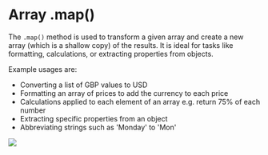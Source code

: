 # Array .map()

The <code>.map()</code> method is used to transform a given array and create a new array (which is a shallow copy) of the results. It is ideal for tasks like formatting, calculations, or extracting properties from objects.

Example usages are:

- Converting a list of GBP values to USD
- Formatting an array of prices to add the currency to each price
- Calculations applied to each element of an array e.g. return 75% of each number
- Extracting specific properties from an object
- Abbreviating strings such as 'Monday' to 'Mon'

![](/assets/array-map.png)
